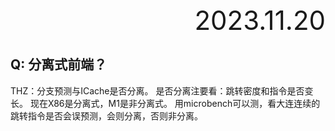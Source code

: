 <div style="text-align:right; font-size:3em;">2023.11.20</div>

## Q: 分离式前端？

THZ：分支预测与ICache是否分离。
是否分离注要看：跳转密度和指令是否变长。
现在X86是分离式，M1是非分离式。
用microbench可以测，看大连连续的跳转指令是否会误预测，会则分离，否则非分离。
